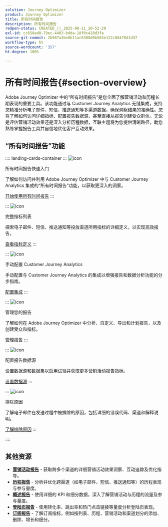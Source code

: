 ```yaml
---
solution: Journey Optimizer
product: Journey Optimizer
title: 所有时间报告
description: 所有时间报告
redpen-status: CREATED_||_2025-08-11_20-52-29
exl-id: cc658ad0-79ec-4403-bdda-18f0c428d3fa
source-git-commit: 2b907a3be8b11ac6308d0b563e122c88478d1d37
workflow-type: ht
source-wordcount: '357'
ht-degree: 100%

---
```


# 所有时间报告{#section-overview}

Adobe Journey Optimizer 中的“所有时间报告”是您全面了解营销活动和历程长期表现的重要工具。该功能通过与 Customer Journey Analytics 无缝集成，支持您精准分析电子邮件、短信、推送通知等多渠道数据，确保洞察结果的准确性。您将了解如何访问详细指标、配置报告数据源，甚至直接从报告创建受众群体。无论是评估营销活动效果还是深入分析历程数据，互联主题将为您提供清晰路径，助您熟练掌握报告工具并自信地优化客户互动效果。

## “所有时间报告”功能

:::: landing-cards-container
:::
![icon](https://cdn.experienceleague.adobe.com/icons/circle-play.svg?lang=zh-Hans)

所有时间报告快速入门

了解如何访问并利用 Adobe Journey Optimizer 中与 Customer Journey Analytics 集成的“所有时间报告”功能，以获取更深入的洞察。

[开始使用所有时间报告](../using/reports/report-gs-cja.md)
:::

:::
![icon](https://cdn.experienceleague.adobe.com/icons/chart-line.svg?lang=zh-Hans)

完整指标列表

探索电子邮件、短信、推送通知等投放渠道所用指标的详细定义，以实现高效报告。

[查看指标定义](../using/reports/global-report-components-cja.md)
:::

:::
![icon](https://cdn.experienceleague.adobe.com/icons/gear.svg)

手动配置 Customer Journey Analytics

手动配置与 Customer Journey Analytics 的集成以增强报告和数据分析功能的分步指南。

[配置集成](../using/reports/cja-ajo.md)
:::

:::
![icon](https://cdn.experienceleague.adobe.com/icons/list-check.svg)

管理您的报告

了解如何在 Adobe Journey Optimizer 中分析、自定义、导出和计划报告，以及创建受众和指标。

[管理报告](../using/reports/report-cja-manage.md)
:::

:::
![icon](https://cdn.experienceleague.adobe.com/icons/puzzle-piece.svg)

配置报告数据源

设置数据源和数据集以启用试验并获取更多营销活动报告指标。

[设置数据源](../using/reports/reporting-configuration.md)
:::

:::
![icon](https://cdn.experienceleague.adobe.com/icons/shield-halved.svg)

排除原因

了解电子邮件在发送过程中被排除的原因，包括详细的错误代码、渠道和解释说明。

[了解排除原因](../using/reports/exclusion-list.md)
:::

::::


## 其他资源

- **[营销活动报告](campaign-reporting-landing-page.md)** - 获取跨多个渠道的详细营销活动效果洞察、互动追踪及优化指导。
- **[历程报告](journey-reporting-landing-page.md)** - 分析并优化跨渠道（如电子邮件、短信、推送通知等）的历程表现与参与量度。
- **[概述报告](../using/reports/channel-report-cja.md)** - 使用详细的 KPI 和细分数据，深入了解营销活动与历程的流量及参与量度。
- **[登陆页报告](../using/reports/lp-report-global-cja.md)** - 使用转化率、跳出率和热门点击链接等量度分析登陆页表现。
- **[订阅报告](../using/reports/subscription-report-global-cja.md)** - 了解订阅指标，例如按列表、历程、营销活动和渠道划分的添加、删除、增长和细分。
